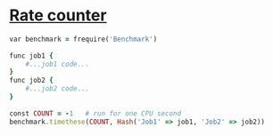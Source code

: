 [1]: https://rosettacode.org/wiki/Rate_counter

# [Rate counter][1]

```ruby
var benchmark = frequire('Benchmark')
 
func job1 {
    #...job1 code...
}
func job2 {
    #...job2 code...
}
 
const COUNT = -1   # run for one CPU second
benchmark.timethese(COUNT, Hash('Job1' => job1, 'Job2' => job2))
```
